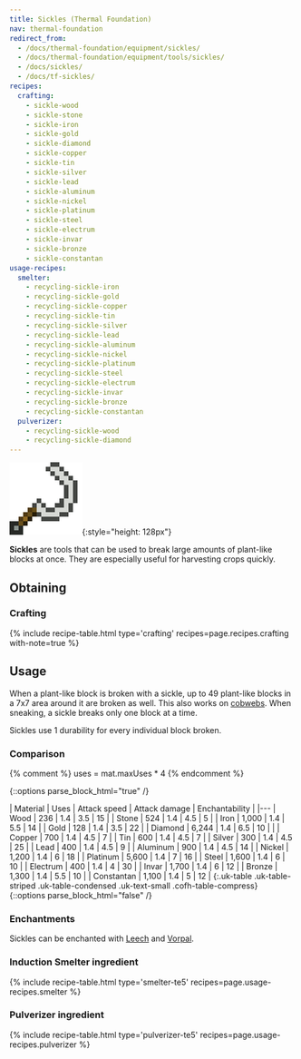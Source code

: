 ```yaml
---
title: Sickles (Thermal Foundation)
nav: thermal-foundation
redirect_from:
  - /docs/thermal-foundation/equipment/sickles/
  - /docs/thermal-foundation/equipment/tools/sickles/
  - /docs/sickles/
  - /docs/tf-sickles/
recipes:
  crafting:
    - sickle-wood
    - sickle-stone
    - sickle-iron
    - sickle-gold
    - sickle-diamond
    - sickle-copper
    - sickle-tin
    - sickle-silver
    - sickle-lead
    - sickle-aluminum
    - sickle-nickel
    - sickle-platinum
    - sickle-steel
    - sickle-electrum
    - sickle-invar
    - sickle-bronze
    - sickle-constantan
usage-recipes:
  smelter:
    - recycling-sickle-iron
    - recycling-sickle-gold
    - recycling-sickle-copper
    - recycling-sickle-tin
    - recycling-sickle-silver
    - recycling-sickle-lead
    - recycling-sickle-aluminum
    - recycling-sickle-nickel
    - recycling-sickle-platinum
    - recycling-sickle-steel
    - recycling-sickle-electrum
    - recycling-sickle-invar
    - recycling-sickle-bronze
    - recycling-sickle-constantan
  pulverizer:
    - recycling-sickle-wood
    - recycling-sickle-diamond
---
```


![Sickles](/assets/images/thermal-foundation/sickles.gif){:style="height: 128px"}


**Sickles** are tools that can be used to break large amounts of plant-like
blocks at once. They are especially useful for harvesting crops quickly.


Obtaining
---------

### Crafting
{% include recipe-table.html type='crafting' recipes=page.recipes.crafting with-note=true %}


Usage
-----

When a plant-like block is broken with a sickle, up to 49 plant-like blocks in a
7x7 area around it are broken as well. This also works on
[cobwebs](https://minecraft.gamepedia.com/Cobweb). When sneaking, a sickle
breaks only one block at a time.

Sickles use 1 durability for every individual block broken.

### Comparison
{% comment %}
uses = mat.maxUses * 4
{% endcomment %}

{::options parse_block_html="true" /}
<div class="uk-overflow-container">
| Material | Uses | Attack speed | Attack damage | Enchantability |
|---
| Wood | 236 | 1.4 | 3.5 | 15 |
| Stone | 524 | 1.4 | 4.5 | 5 |
| Iron | 1,000 | 1.4 | 5.5 | 14 |
| Gold | 128 | 1.4 | 3.5 | 22 |
| Diamond | 6,244 | 1.4 | 6.5 | 10 |
|
| Copper | 700 | 1.4 | 4.5 | 7 |
| Tin | 600 | 1.4 | 4.5 | 7 |
| Silver | 300 | 1.4 | 4.5 | 25 |
| Lead | 400 | 1.4 | 4.5 | 9 |
| Aluminum | 900 | 1.4 | 4.5 | 14 |
| Nickel | 1,200 | 1.4 | 6 | 18 |
| Platinum | 5,600 | 1.4 | 7 | 16 |
| Steel | 1,600 | 1.4 | 6 | 10 |
| Electrum | 400 | 1.4 | 4 | 30 |
| Invar | 1,700 | 1.4 | 6 | 12 |
| Bronze | 1,300 | 1.4 | 5.5 | 10 |
| Constantan | 1,100 | 1.4 | 5 | 12 |
{:.uk-table .uk-table-striped .uk-table-condensed .uk-text-small .cofh-table-compress}
</div>
{::options parse_block_html="false" /}

### Enchantments
Sickles can be enchanted with [Leech](/docs/cofh-core/leech/) and [Vorpal](/docs/cofh-core/vorpal/).

### Induction Smelter ingredient
{% include recipe-table.html type='smelter-te5' recipes=page.usage-recipes.smelter %}

### Pulverizer ingredient
{% include recipe-table.html type='pulverizer-te5' recipes=page.usage-recipes.pulverizer %}
